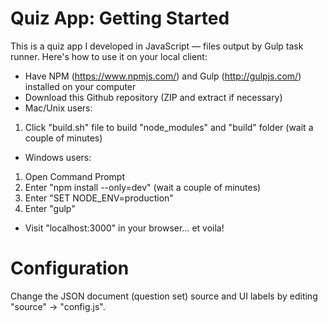 Quiz App: Getting Started
=========================================

This is a quiz app I developed in JavaScript — files output by Gulp task runner. Here's how to use it on your local client:

* Have NPM (https://www.npmjs.com/) and Gulp (http://gulpjs.com/) installed on your computer
* Download this Github repository (ZIP and extract if necessary)
* Mac/Unix users:
1. Click "build.sh" file to build "node_modules" and "build" folder (wait a couple of minutes)
* Windows users:
1. Open Command Prompt
2. Enter "npm install --only=dev" (wait a couple of minutes)
3. Enter "SET NODE_ENV=production"
4. Enter "gulp"
* Visit "localhost:3000" in your browser... et voila!


Configuration
=========================================

Change the JSON document (question set) source and UI labels by editing "source" -> "config.js".